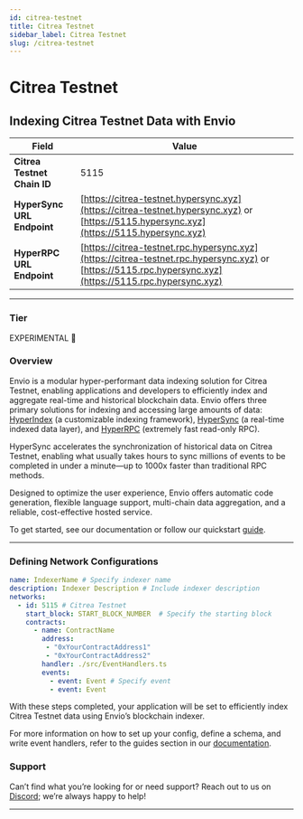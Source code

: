 ```yaml
---
id: citrea-testnet
title: Citrea Testnet
sidebar_label: Citrea Testnet
slug: /citrea-testnet
---
```


# Citrea Testnet

## Indexing Citrea Testnet Data with Envio

| **Field**                     | **Value**                                                                                          |
|-------------------------------|----------------------------------------------------------------------------------------------------|
| **Citrea Testnet Chain ID**     | 5115                                                                                            |
| **HyperSync URL Endpoint**    | [https://citrea-testnet.hypersync.xyz](https://citrea-testnet.hypersync.xyz) or [https://5115.hypersync.xyz](https://5115.hypersync.xyz) |
| **HyperRPC URL Endpoint**     | [https://citrea-testnet.rpc.hypersync.xyz](https://citrea-testnet.rpc.hypersync.xyz) or [https://5115.rpc.hypersync.xyz](https://5115.rpc.hypersync.xyz) |

---

### Tier

EXPERIMENTAL 🧪

### Overview

Envio is a modular hyper-performant data indexing solution for Citrea Testnet, enabling applications and developers to efficiently index and aggregate real-time and historical blockchain data. Envio offers three primary solutions for indexing and accessing large amounts of data: [HyperIndex](/docs/HyperIndex/overview) (a customizable indexing framework), [HyperSync](/docs/HyperSync/overview) (a real-time indexed data layer), and [HyperRPC](/docs/HyperSync/overview-hyperrpc) (extremely fast read-only RPC).

HyperSync accelerates the synchronization of historical data on Citrea Testnet, enabling what usually takes hours to sync millions of events to be completed in under a minute—up to 1000x faster than traditional RPC methods.

Designed to optimize the user experience, Envio offers automatic code generation, flexible language support, multi-chain data aggregation, and a reliable, cost-effective hosted service.

To get started, see our documentation or follow our quickstart [guide](/docs/HyperIndex/contract-import).

---

### Defining Network Configurations

```yaml
name: IndexerName # Specify indexer name
description: Indexer Description # Include indexer description
networks:
  - id: 5115 # Citrea Testnet  
    start_block: START_BLOCK_NUMBER  # Specify the starting block
    contracts:
      - name: ContractName
        address:
         - "0xYourContractAddress1"
         - "0xYourContractAddress2"
        handler: ./src/EventHandlers.ts
        events:
          - event: Event # Specify event
          - event: Event
```

With these steps completed, your application will be set to efficiently index Citrea Testnet data using Envio’s blockchain indexer.

For more information on how to set up your config, define a schema, and write event handlers, refer to the guides section in our [documentation](/docs/HyperIndex/configuration-file).

### Support

Can’t find what you’re looking for or need support? Reach out to us on [Discord](https://discord.com/invite/Q9qt8gZ2fX); we’re always happy to help!

---
